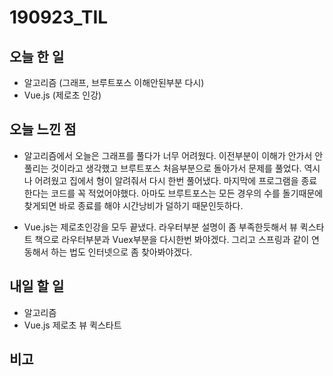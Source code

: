 # 190923_TIL
## 오늘 한 일
- 알고리즘 (그래프, 브루트포스 이해안된부분 다시)
- Vue.js (제로초 인강)
##

## 오늘 느낀 점
- 알고리즘에서 오늘은 그래프를 풀다가 너무 어려웠다. 이전부분이 이해가 안가서 안풀리는 것이라고 생각했고 브루트포스 처음부분으로 돌아가서 문제를 풀었다. 역시나 어려웠고 집에서 형이 알려줘서 다시 한번 풀어냈다. 마지막에 프로그램을 종료한다는 코드를 꼭 적었어야했다. 아마도 브루트포스는 모든 경우의 수를 돌기때문에 찾게되면 바로 종료를 해야 시간낭비가 덜하기 때문인듯하다.

- Vue.js는 제로초인강을 모두 끝냈다. 라우터부분 설명이 좀 부족한듯해서 뷰 퀵스타트 책으로 라우터부분과 Vuex부분을 다시한번 봐야겠다. 그리고 스프링과 같이 연동해서 하는 법도 인터넷으로 좀 찾아봐야겠다.
## 내일 할 일
- 알고리즘
- Vue.js 제로초 뷰 퀵스타트
##

## 비고

